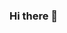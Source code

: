 ### Hi there 👋

<!--
**leptocode/leptocode** is a ✨ _special_ ✨ repository because its `README.md` (this file) appears on your GitHub profile.

Here are some ideas to get you started:

- 🔭 I’m currently working on ... educational apps with machine learning
- 🌱 I’m currently learning ... edge computing
- 👯 I’m looking to collaborate on ... a new social media platform
- 🤔 I’m looking for help with ... iOS development and Firebase
- 💬 Ask me about ... anything
- 📫 How to reach me: ... leptocode@gmail.com
- 😄 Pronouns: ... he/him
- ⚡ Fun fact: ... BeachBody addict
-->
